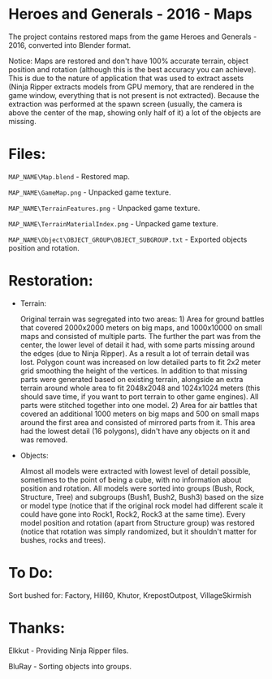 # Heroes and Generals - 2016 - Maps
The project contains restored maps from the game Heroes and Generals - 2016, converted into Blender format.

Notice: Maps are restored and don't have 100% accurate terrain, object position and rotation (although this is the best accuracy you can achieve). This is due to the nature of application that was used to extract assets (Ninja Ripper extracts models from GPU memory, that are rendered in the game window, everything that is not present is not extracted). Because the extraction was performed at the spawn screen (usually, the camera is above the center of the map, showing only half of it) a lot of the objects are missing.

# Files:
`MAP_NAME\Map.blend` - Restored map.

`MAP_NAME\GameMap.png` - Unpacked game texture.

`MAP_NAME\TerrainFeatures.png` - Unpacked game texture.

`MAP_NAME\TerrainMaterialIndex.png` - Unpacked game texture.

`MAP_NAME\Object\OBJECT_GROUP\OBJECT_SUBGROUP.txt` - Exported objects position and rotation.

# Restoration:
- Terrain:

  Original terrain was segregated into two areas: 1) Area for ground battles that covered 2000x2000 meters on big maps, and 1000x10000 on small maps and consisted of multiple parts. The further the part was from the center, the lower level of detail it had, with some parts missing around the edges (due to Ninja Ripper). As a result a lot of terrain detail was lost. Polygon count was increased on low detailed parts to fit 2x2 meter grid smoothing the height of the vertices. In addition to that missing parts were generated based on existing terrain, alongside an extra terrain around whole area to fit 2048x2048 and 1024x1024 meters (this should save time, if you want to port terrain to other game engines). All parts were stitched together into one model. 2) Area for air battles that covered an additional 1000 meters on big maps and 500 on small maps around the first area and consisted of mirrored parts from it. This area had the lowest detail (16 polygons), didn't have any objects on it and was removed.

- Objects:

  Almost all models were extracted with lowest level of detail possible, sometimes to the point of being a cube, with no information about position and rotation. All models were sorted into groups (Bush, Rock, Structure, Tree) and subgroups (Bush1, Bush2, Bush3) based on the size or model type (notice that if the original rock model had different scale it could have gone into Rock1, Rock2, Rock3 at the same time). Every model position and rotation (apart from Structure group) was restored (notice that rotation was simply randomized, but it shouldn't matter for bushes, rocks and trees).

# To Do:
Sort bushed for: Factory, Hill60, Khutor, KrepostOutpost, VillageSkirmish

# Thanks:
Elkkut - Providing Ninja Ripper files.

BluRay - Sorting objects into groups.
